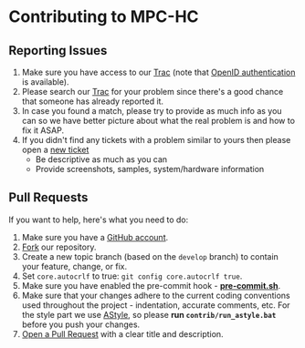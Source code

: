 # Contributing to MPC-HC

## Reporting Issues

1. Make sure you have access to our [Trac](https://trac.mpc-hc.org/login) (note that
   [OpenID authentication](https://trac.mpc-hc.org/openidlogin) is available).
2. Please search our [Trac](https://trac.mpc-hc.org/report/1)
   for your problem since there's a good chance that someone has already reported it.
3. In case you found a match, please try to provide as much info as you can
   so we have better picture about what the real problem is and how to fix it ASAP.
4. If you didn't find any tickets with a problem similar to yours then please open a
   [new ticket](https://trac.mpc-hc.org/ticket/newticket)
   * Be descriptive as much as you can
   * Provide screenshots, samples, system/hardware information

## Pull Requests

If you want to help, here's what you need to do:

1. Make sure you have a [GitHub account](https://github.com/signup/free).
2. [Fork](https://github.com/mpc-hc/mpc-hc/fork) our repository.
3. Create a new topic branch (based on the `develop` branch) to contain your feature, change, or fix.
4. Set `core.autocrlf` to true: `git config core.autocrlf true`.
5. Make sure you have enabled the pre-commit hook - **[pre-commit.sh](/contrib/pre-commit.sh)**.
6. Make sure that your changes adhere to the current coding conventions used
   throughout the project - indentation, accurate comments, etc.
   For the style part we use [AStyle](http://astyle.sourceforge.net/),
   so please **run `contrib/run_astyle.bat`** before you push your changes.
7. [Open a Pull Request](https://github.com/mpc-hc/mpc-hc/pulls) with a clear title and description.
